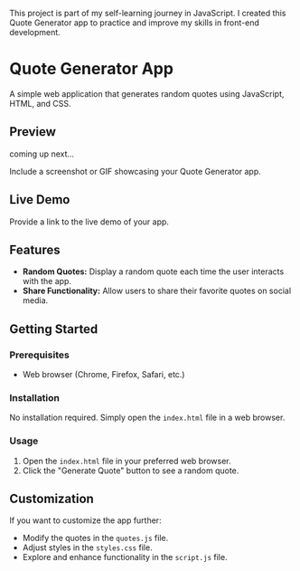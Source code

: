 This project is part of my self-learning journey in JavaScript. 
I created this Quote Generator app to practice and improve my skills in front-end development.

# Quote Generator App

A simple web application that generates random quotes using JavaScript, HTML, and CSS.

## Preview

coming up next...

Include a screenshot or GIF showcasing your Quote Generator app.

## Live Demo

Provide a link to the live demo of your app.

## Features

- **Random Quotes:** Display a random quote each time the user interacts with the app.
- **Share Functionality:** Allow users to share their favorite quotes on social media.


## Getting Started

### Prerequisites

- Web browser (Chrome, Firefox, Safari, etc.)

### Installation

No installation required. Simply open the `index.html` file in a web browser.

### Usage

1. Open the `index.html` file in your preferred web browser.
2. Click the "Generate Quote" button to see a random quote.

## Customization

If you want to customize the app further:

- Modify the quotes in the `quotes.js` file.
- Adjust styles in the `styles.css` file.
- Explore and enhance functionality in the `script.js` file.


